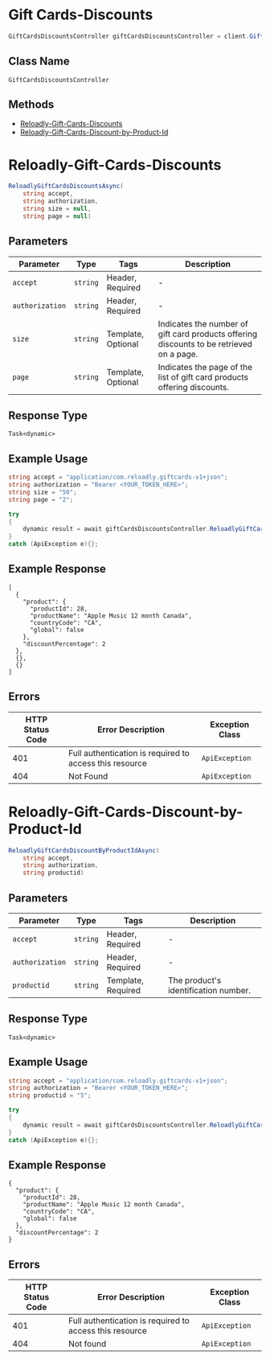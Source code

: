 # Gift Cards-Discounts

```csharp
GiftCardsDiscountsController giftCardsDiscountsController = client.GiftCardsDiscountsController;
```

## Class Name

`GiftCardsDiscountsController`

## Methods

* [Reloadly-Gift-Cards-Discounts](../../doc/controllers/gift-cards-discounts.md#reloadly-gift-cards-discounts)
* [Reloadly-Gift-Cards-Discount-by-Product-Id](../../doc/controllers/gift-cards-discounts.md#reloadly-gift-cards-discount-by-product-id)


# Reloadly-Gift-Cards-Discounts

```csharp
ReloadlyGiftCardsDiscountsAsync(
    string accept,
    string authorization,
    string size = null,
    string page = null)
```

## Parameters

| Parameter | Type | Tags | Description |
|  --- | --- | --- | --- |
| `accept` | `string` | Header, Required | - |
| `authorization` | `string` | Header, Required | - |
| `size` | `string` | Template, Optional | Indicates the number of gift card products offering discounts to be retrieved on a page. |
| `page` | `string` | Template, Optional | Indicates the page of the list of gift card products offering discounts. |

## Response Type

`Task<dynamic>`

## Example Usage

```csharp
string accept = "application/com.reloadly.giftcards-v1+json";
string authorization = "Bearer <YOUR_TOKEN_HERE>";
string size = "50";
string page = "2";

try
{
    dynamic result = await giftCardsDiscountsController.ReloadlyGiftCardsDiscountsAsync(accept, authorization, size, page);
}
catch (ApiException e){};
```

## Example Response

```
[
  {
    "product": {
      "productId": 28,
      "productName": "Apple Music 12 month Canada",
      "countryCode": "CA",
      "global": false
    },
    "discountPercentage": 2
  },
  {},
  {}
]
```

## Errors

| HTTP Status Code | Error Description | Exception Class |
|  --- | --- | --- |
| 401 | Full authentication is required to access this resource | `ApiException` |
| 404 | Not Found | `ApiException` |


# Reloadly-Gift-Cards-Discount-by-Product-Id

```csharp
ReloadlyGiftCardsDiscountByProductIdAsync(
    string accept,
    string authorization,
    string productid)
```

## Parameters

| Parameter | Type | Tags | Description |
|  --- | --- | --- | --- |
| `accept` | `string` | Header, Required | - |
| `authorization` | `string` | Header, Required | - |
| `productid` | `string` | Template, Required | The product's identification number. |

## Response Type

`Task<dynamic>`

## Example Usage

```csharp
string accept = "application/com.reloadly.giftcards-v1+json";
string authorization = "Bearer <YOUR_TOKEN_HERE>";
string productid = "5";

try
{
    dynamic result = await giftCardsDiscountsController.ReloadlyGiftCardsDiscountByProductIdAsync(accept, authorization, productid);
}
catch (ApiException e){};
```

## Example Response

```
{
  "product": {
    "productId": 28,
    "productName": "Apple Music 12 month Canada",
    "countryCode": "CA",
    "global": false
  },
  "discountPercentage": 2
}
```

## Errors

| HTTP Status Code | Error Description | Exception Class |
|  --- | --- | --- |
| 401 | Full authentication is required to access this resource | `ApiException` |
| 404 | Not found | `ApiException` |

